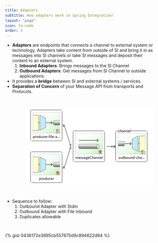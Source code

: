 ```yaml
---
title: Adapters
subtitle: How adapters work in Spring Integration!
layout: "page"
icon: fa-code
order: 3
---
```


- **Adapters** are endpoints that connects a channel to external system or technology. Adapters take content from outside of SI and bring it in as messages into SI channels or take SI messages and deposit their content to an external system.
	1. **Inbound Adapters**: Brings messages to the SI Channel
	2. **Outbound Adapters**: Get messages from SI Channel to outside applications.
- It provides a **bridge** between SI and external systems / services.
- **Separation of Concern** of your Message API from transports and Protocols.
  	
<br/>
  
<img src="./imgs/Adapters.PNG" style="display: block; padding: 2% 0% 2% 14%;"/>
  
<br/>
   
- Sequence to follow: 
	1. Outbound Adapter with Stdin
	2. Outbound Adapter with File Inbound
	3. Duplicates allowable
   
<br/>
	
{% gist 0436172e3895cb557675d9c894622d94 %}